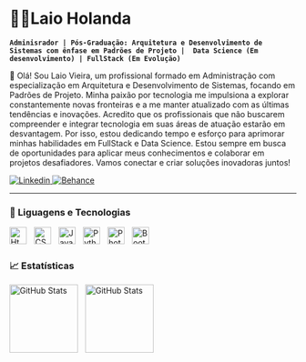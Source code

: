 # 🧑‍💼Laio Holanda 

**`Adminisrador | Pós-Graduação: Arquitetura e Desenvolvimento de Sistemas com ênfase em Padrões de Projeto |  Data Science (Em desenvolvimento) | FullStack (Em Evolução)`**  

👋 Olá! Sou Laio Vieira, um profissional formado em Administração com especialização em Arquitetura e Desenvolvimento de Sistemas, focando em Padrões de Projeto. Minha paixão por tecnologia me impulsiona a explorar constantemente novas fronteiras e a me manter atualizado com as últimas tendências e inovações. Acredito que os profissionais que não buscarem compreender e integrar tecnologia em suas áreas de atuação estarão em desvantagem. Por isso, estou dedicando tempo e esforço para aprimorar minhas habilidades em FullStack e Data Science. Estou sempre em busca de oportunidades para aplicar meus conhecimentos e colaborar em projetos desafiadores. Vamos conectar e criar soluções inovadoras juntos!

 <p align="left">
      <a href="https://www.linkedin.com/in/laio-vieira-32124a268/">
         <img alt="Linkedin" title="Linkedin" src="https://img.shields.io/badge/LinkedIn-0077B5?style=for-the-badge&logo=linkedin&logoColor=white"/>
      </a>
      <a href="https://www.behance.net/laiolopes1">
         <img alt="Behance" title="Behance" src="https://img.shields.io/badge/-Behance-blue?style=for-the-badge&logo=behance&logoColor=white"/>
      </a>
      <!-- <a href="https://github.com/laioholanda">
         <img alt="GitHub" title="GitHub" src="https://img.shields.io/badge/GitHub-100000?style=for-the-badge&logo=github&logoColor=white"/>
      </a> -->
   </p>

   ---
### 🤖 Liguagens e Tecnologias

   <img 
   align = "left"
   alt = "Html"
   title = "HTML"
   Width = 30px
   style = "padding-right: 10px;"
   src="https://cdn.jsdelivr.net/gh/devicons/devicon@latest/icons/html5/html5-original.svg" />

   
   <img 
   align = "left"
   alt = "CSS"
   title = "CSS"
   Width = 30px
   style = "padding-right: 10px;"
   src="https://cdn.jsdelivr.net/gh/devicons/devicon@latest/icons/css3/css3-original.svg" />

   
  <img 
  align = "left"
  alt = "JavaScript"
  title = "JavaScript"
  Width = 30px
  style = "padding-right: 10px;"
  src="https://cdn.jsdelivr.net/gh/devicons/devicon@latest/icons/javascript/javascript-plain.svg" />

  
   <img 
   align = "left"
   alt = "Python"
   title = "Python"
   Width = 30px
   style = "padding-right: 10px;"
   src="https://cdn.jsdelivr.net/gh/devicons/devicon@latest/icons/python/python-original-wordmark.svg" />
          
          
   
  <!-- <img
  align = "left"
  alt = "Java"
  title = "Java"
  Width = 30px
  style = "padding-right: 10px;"
  src="https://cdn.jsdelivr.net/gh/devicons/devicon@latest/icons/java/java-original-wordmark.svg" /> -->

  
   <!-- <img 
   align = "left"
   alt = "Python"
   title = "Python"
   Width = 30px
   style = "padding-right: 10px;"
   src="https://cdn.jsdelivr.net/gh/devicons/devicon@latest/icons/react/react-original-wordmark.svg" /> -->

   
   <img 
   align = "left"
   alt = "Photoshop"
   title = "Photoshop"
   Width = 30px
   style = "padding-right: 10px;"
   src="https://cdn.jsdelivr.net/gh/devicons/devicon@latest/icons/photoshop/photoshop-original.svg" />
          
   
   <img 
   align = "left"
   alt = "Bootstrap"
   title = "Bootstrap"
   Width = 30px
   style = "padding-right: 10px;"
   src="https://cdn.jsdelivr.net/gh/devicons/devicon@latest/icons/bootstrap/bootstrap-original-wordmark.svg" />
           
<br/>
<br/>

### 📈 Estatísticas

<img 
   align = "left"
   alt = "GitHub Stats"
   height = 120
   style = "padding-right: 10px;"
   src="https://github-readme-stats.vercel.app/api?username=laioholanda&show_icons=true&theme=radical&include_all__commits=true&locale=pt-br" 
/>

<img 
   align = "left"
   alt = "GitHub Stats"
   height = 120
   src="https://github-readme-stats.vercel.app/api/top-langs/?username=laioholanda&theme=radical&layout=compact&custom_title=Tecnoligias&langs_count=9" 
/>

          
          
